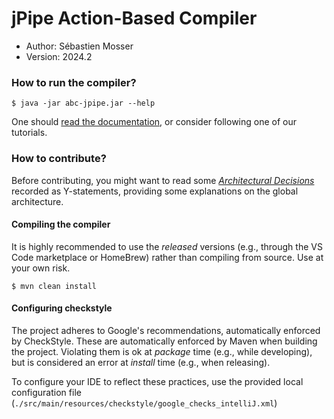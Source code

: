 # jPipe Action-Based Compiler

- Author: Sébastien Mosser
- Version: 2024.2

### How to run the compiler?

```
$ java -jar abc-jpipe.jar --help
```

One should [read the documentation](https://github.com/ace-design/jpipe/wiki), or consider following one of our tutorials.

### How to contribute?

Before contributing, you might want to read some [_Architectural Decisions_](adr.md) recorded as Y-statements, providing some explanations on the global architecture.

#### Compiling the compiler

It is highly recommended to use the _released_ versions (e.g., through the VS Code marketplace or HomeBrew) rather than compiling from source. Use at your own risk.

```
$ mvn clean install
```

#### Configuring checkstyle

The project adheres to Google's recommendations, automatically enforced by CheckStyle. These 
are automatically enforced by Maven when building the project. 
Violating them is ok at _package_ time (e.g., while developing), but is considered an error at _install_ time (e.g., when releasing).

To configure your IDE to reflect these practices, use the provided local configuration file (`./src/main/resources/checkstyle/google_checks_intelliJ.xml`)

